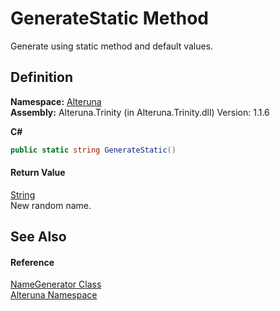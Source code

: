 # GenerateStatic Method


Generate using static method and default values.



## Definition
**Namespace:** <a href="N_Alteruna">Alteruna</a>  
**Assembly:** Alteruna.Trinity (in Alteruna.Trinity.dll) Version: 1.1.6

**C#**
``` C#
public static string GenerateStatic()
```



#### Return Value
<a href="https://learn.microsoft.com/dotnet/api/system.string" target="_blank" rel="noopener noreferrer">String</a>  
New random name.

## See Also


#### Reference
<a href="T_Alteruna_NameGenerator">NameGenerator Class</a>  
<a href="N_Alteruna">Alteruna Namespace</a>  
